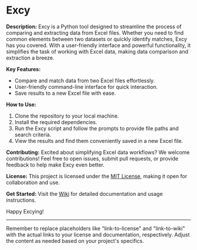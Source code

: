# Excy 

**Description:**
Excy is a Python tool designed to streamline the process of comparing and extracting data from Excel files. Whether you need to find common elements between two datasets or quickly identify matches, Excy has you covered. With a user-friendly interface and powerful functionality, it simplifies the task of working with Excel data, making data comparison and extraction a breeze.

**Key Features:**
- Compare and match data from two Excel files effortlessly.
- User-friendly command-line interface for quick interaction.
- Save results to a new Excel file with ease.

**How to Use:**
1. Clone the repository to your local machine.
2. Install the required dependencies.
3. Run the Excy script and follow the prompts to provide file paths and search criteria.
4. View the results and find them conveniently saved in a new Excel file.

**Contributing:**
Excited about simplifying Excel data workflows? We welcome contributions! Feel free to open issues, submit pull requests, or provide feedback to help make Excy even better.

**License:**
This project is licensed under the [MIT License](link-to-license), making it open for collaboration and use.

**Get Started:**
Visit the [Wiki](link-to-wiki) for detailed documentation and usage instructions.

Happy Excying!

---

Remember to replace placeholders like "link-to-license" and "link-to-wiki" with the actual links to your license and documentation, respectively. Adjust the content as needed based on your project's specifics.
